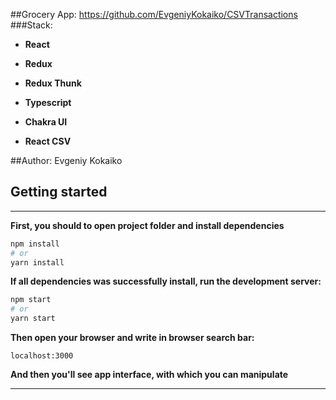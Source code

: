 ##Grocery App: https://github.com/EvgeniyKokaiko/CSVTransactions
###Stack:
* **React**

* **Redux**

* **Redux Thunk**

* **Typescript**

* **Chakra UI**

* **React CSV**

##Author: Evgeniy Kokaiko


## Getting started
***

**First, you should to open project folder and install dependencies**

```bash
npm install
# or
yarn install
```
**If all dependencies was successfully install, run the development server:**

```bash
npm start
# or
yarn start
```
**Then open your browser and write in browser search bar:**

```
localhost:3000
```


**And then you'll see app interface, with which you can manipulate**

***
